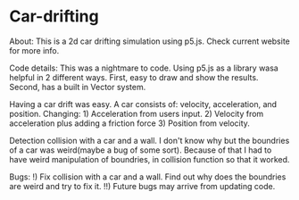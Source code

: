 # Car-drifting

About:
This is a 2d car drifting simulation using p5.js. Check current website for more info.

Code details:
This was a nightmare to code. 
Using p5.js as a library wasa helpful in 2 different ways. 
First, easy to draw and show the results.
Second, has a built in Vector system.

Having a car drift was easy. A car consists of: velocity, acceleration, and position. 
 Changing:
    1) Acceleration from users input. 
    2) Velocity from acceleration plus adding a friction force
    3) Position from velocity.

Detection collision with a car and a wall. I don't know why but the boundries of a car was weird(maybe a bug of some sort). 
Because of that I had to have weird manipulation of boundries, in collision function so that it worked.

Bugs:
  !) Fix collision with a car and a wall. Find out why does the boundries are weird and try to fix it.
  !!) Future bugs may arrive from updating code.
